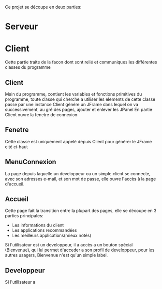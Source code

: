 Ce projet se découpe en deux parties:


Serveur
====================


Client
====================
Cette partie traite de la facon dont sont relié et communiques les différentes classes du programme


Client
----------
Main du programme, contient les variables et fonctions primitives du programme, toute classe qui cherche a utiliser les elements de cette classe passe par une instance
Client génére un JFrame dans lequel on va successivement, au gré des pages, ajouter et enlever les JPanel
En partie Client ouvre la fenetre de connexion

Fenetre
--------------
Cette classe est uniquement appelé depuis Client pour générer le JFrame cité ci-haut

MenuConnexion
----------------

La page depuis laquelle un developpeur ou un simple client se connecte, avec son adresses e-mail, et son mot de passe, elle ouvre l'accès à la page d'accueil.

Accueil
---------------
Cette page fait la transition entre la plupart des pages, elle se découpe en 3 parties principales:
* Les informations du client
* Les applications recommandées
* Les meilleurs applications(mieux notés)

Si l'utilisateur est un developpeur, il a accès a un bouton spécial (Bienvenue), qui lui permet d'acceder a son profil de developpeur, pour les autres usagers, Bienvenue n'est qu'un simple label.

Developpeur
-----------------
Si l'utilisateur a 